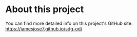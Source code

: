 # About this project

You can find more detailed info on this project's GitHub site: https://jamesjose7.github.io/sdg-od/
